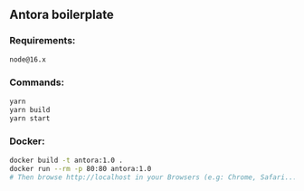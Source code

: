 ## Antora boilerplate

### Requirements:
```sh
node@16.x
```

### Commands:
```sh
yarn
yarn build
yarn start
```

### Docker:
```sh
docker build -t antora:1.0 .
docker run --rm -p 80:80 antora:1.0
# Then browse http://localhost in your Browsers (e.g: Chrome, Safari...)
```
